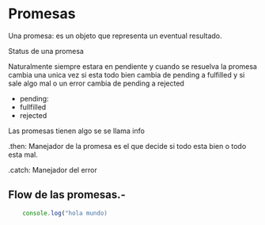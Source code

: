 # Promesas
Una promesa: es un objeto que representa un eventual resultado.

Status de una promesa 

Naturalmente siempre estara en pendiente y cuando se resuelva la promesa cambia una unica vez si esta todo bien cambia de pending a fulfilled y si sale algo mal o un error cambia de pending a rejected

* pending:
* fullfilled
* rejected

Las promesas tienen algo se se llama info 


.then: Manejador de la promesa es el que decide si todo esta bien o todo esta mal. 

.catch: Manejador del error


## Flow de las promesas.-














```javascript
    console.log("hola mundo)
    
```

